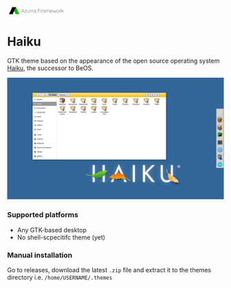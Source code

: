 [![built-with-azurra-framework](https://github.com/B00merang-Project/B00merang-Project.github.io/blob/master/resources/badges/azurra/badge_smaller.png)](https://github.com/B00merang-Project/Azurra_framework)

# Haiku
GTK theme based on the appearance of the open source operating system [Haiku](https://www.haiku-os.org/), the successor to BeOS.

![haiku](https://github.com/B00merang-Project/gallery/raw/master/Haiku%20R1%20Beta%201%20(1).png)

### Supported platforms
- Any GTK-based desktop
- No shell-scpecitifc theme (yet)

### Manual installation
Go to releases, download the latest `.zip` file and extract it to the themes directory i.e. `/home/USERNAME/.themes`
